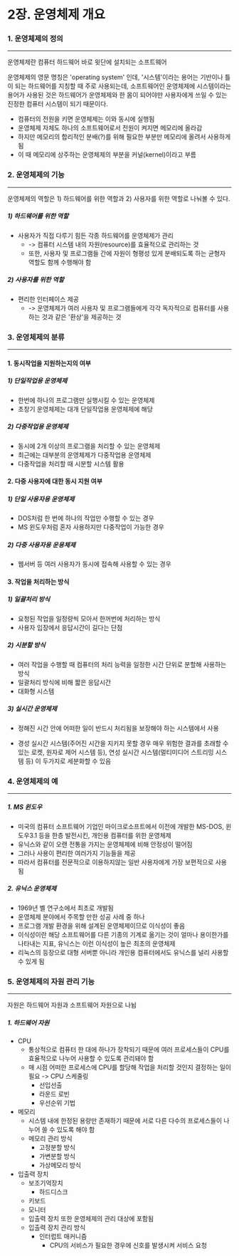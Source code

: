 # 2장. 운영체제 개요

### 1. 운영체제의 정의

---

운영체제란 컴퓨터 하드웨어 바로 윗단에 설치되는 소프트웨어

운영체제의 영문 명칭은 'operating system' 인데, '시스템'이라는 용어는 기반이나 틀이 되는 하드웨어를 지칭할 때 주로 사용되는데, 소프트웨어인 운영체제에 시스템이라는 용어가 사용된 것은 하드웨어가 운영체제와 한 몸이 되어야만 사용자에게 쓰일 수 있는 진정한 컴퓨터 시스템이 되기 때문이다. 

- 컴퓨터의 전원을 키면 운영체제는 이와 동시에 실행됨
- 운영체제 자체도 하나의 소프트웨어로서 전원이 켜지면 메모리에 올라감
- 하지만 메모리의 합리적인 분배(?)를 위해 필요한 부분만 메모리에 올려서 사용하게 됨
- 이 때 메모리에 상주하는 운영체제의 부분을 커널(kernel)이라고 부름



### 2. 운영체제의 기능

---

운영체제의 역할은 1) 하드웨어를 위한 역할과 2) 사용자를 위한 역할로 나눠볼 수 있다.

##### 1) 하드웨어를 위한 역할

- 사용자가 직접 다루기 힘든 각종 하드웨어를 운영체제가 관리
  - -> 컴퓨터 시스템 내의 자원(resource)를 효율적으로 관리하는 것
  - 또한, 사용자 및 프로그램들 간에 자원이 형평성 있게 분배되도록 하는 균형자 역할도 함께 수행해야 함

##### 2) 사용자를 위한 역할

- 편리한 인터페이스 제공
  - -> 운영체제가 여러 사용자 및 프로그램들에게 각각 독자적으로 컴퓨터를 사용하는 것과 같은 '환상'을 제공하는 것



### 3. 운영체제의 분류

---

#### 1. 동시작업을 지원하는지의 여부

##### 1) 단일작업용 운영체제

- 한번에 하나의 프로그램만 실행시킬 수 있는 운영체제
- 초창기 운영체제는 대개 단일작업용 운영체제에 해당

##### 2) 다중작업용 운영체제

- 동시에 2개 이상의 프로그램을 처리할 수 있는 운영체제
- 최근에는 대부분의 운영체제가 다중작업용 운영체제
- 다중작업을 처리할 때 시분할 시스템 활용



#### 2. 다중 사용자에 대한 동시 지원 여부

##### 1) 단일 사용자용 운영체제

- DOS처럼 한 번에 하나의 작업만 수행할 수 있는 경우
- MS 윈도우처럼 혼자 사용하지만 다중작업이 가능한 경우

##### 2) 다중 사용자용 운용체제

- 웹서버 등 여러 사용자가 동시에 접속해 사용할 수 있는 경우



#### 3. 작업을 처리하는 방식

##### 1) 일괄처리 방식

- 요청된 작업을 일정량씩 모아서 한꺼번에 처리하는 방식
- 사용자 입장에서 응답시간이 길다는 단점

##### 2) 시분할 방식

- 여러 작업을 수행할 때 컴퓨터의 처리 능력을 일정한 시간 단위로 분할해 사용하는 방식
- 일괄처리 방식에 비해 짧은 응답시간
- 대화형 시스템

##### 3) 실시간 운영체제

- 정해진 시간 안에 어떠한 일이 반드시 처리됨을 보장해야 하는 시스템에서 사용

- 경성 실시간 시스템(주어진 시간을 지키지 못할 경우 매우 위험한 결과를 초래할 수 있는 로켓, 원자로 제어 시스템 등), 연성 실시간 시스템(멀티미디어 스트리밍 시스템 등) 이 두가지로 세분화할 수 있음

  

### 4. 운영체제의 예

---

##### 1. MS 윈도우

- 미국의 컴퓨터 소프트웨어 기업인 마이크로소프트에서 이전에 개발한 MS-DOS, 윈도우3.1 등을 한층 발전시킨, 개인용 컴퓨터를 위한 운영체제
- 유닉스와 같이 오랜 전통을 가지는 운영체제에 비해 안정성이 떨어짐
- 그러나 사용이 편리한 여러가지 기능들을 제공
- 따라서 컴퓨터를 전문적으로 이용하지않는 일반 사용자에게 가장 보편적으로 사용됨

##### 2. 유닉스 운영체제

- 1969년 벨 연구소에서 최초로 개발됨
- 운영체제 분야에서 주목할 만한 성공 사례 중 하나
- 프로그램 개발 환경을 위해 설계된 운영체제이므로 이식성이 좋음
- 이식성이란 해당 소프트웨어를 다른 기종의 기계로 옮기는 것이 얼마나 용이한가를 나타내는 지표, 유닉스는 이런 이식성이 높은 최초의 운영체제
- 리눅스의 등장으로 대형 서버뿐 아니라 개인용 컴퓨터에서도 유닉스를 널리 사용할 수 있게 됨



### 5. 운영체제의 자원 관리 기능

---

자원은 하드웨어 자원과 소프트웨어 자원으로 나뉨

##### 1. 하드웨어 자원

- CPU
  - 통상적으로 컴퓨터 한 대에 하나가 장착되기 때문에 여러 프로세스들이 CPU를 효율적으로 나누어 사용할 수 있도록 관리돼야 함
  - 매 시점 어떠한 프로세스에 CPU를 할당해 작업을 처리할 것인지 결정하는 일이 필요 -> CPU 스케줄링
    - 선입선출
    - 라운드 로빈
    - 우선순위 기법
- 메모리
  - 시스템 내에 한정된 용량만 존재하기 때문에 서로 다른 다수의 프로세스들이 나누어 쓸 수 있도록 해야 함
  - 메모리 관리 방식
    - 고정분할 방식
    - 가변분할 방식
    - 가상메모리 방식
- 입출력 장치
  - 보조기억장치
    - 하드디스크
  - 키보드
  - 모니터
  - 입출력 장치 또한 운영체제의 관리 대상에 포함됨
  - 입출력 장치 관리 방식 
    - 인터럽트 매커니즘
      - CPU의 서비스가 필요한 경우에 신호를 발생시켜 서비스 요청